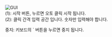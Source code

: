 ![GUI](https://user-images.githubusercontent.com/112751504/216490166-da5cfa1e-3ab5-44bc-a058-15020845b0d1.jpg)<br>
(1): 시작 버튼, 누르면 오토 클릭 시작 됩니다. <br>
(2): 클릭 간격 입력 공간 입니다. 숫자만 입력해야 합니다. <br>

중지: 키보드의 ` 버튼을 누르면 중지 됩니다.
